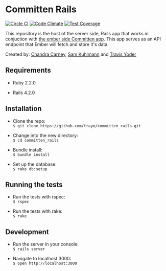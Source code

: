 # Committen Rails
[![Circle CI](https://circleci.com/gh/trayo/committen_rails.svg?style=svg)](https://circleci.com/gh/trayo/committen_rails)
[![Code Climate](https://codeclimate.com/github/trayo/committen_rails/badges/gpa.svg)](https://codeclimate.com/github/trayo/committen_rails)
[![Test Coverage](https://codeclimate.com/github/trayo/committen_rails/badges/coverage.svg)](https://codeclimate.com/github/trayo/committen_rails)

This repository is the host of the server side, Rails app that works in conjuction with [the ember side Committen app](https://github.com/trayo/committen_ember). 
This app serves as an API endpoint that Ember will fetch and store it's data.

Created by: [Chandra Carney](https://github.com/chandracarney), [Sam Kuhlmann](https://github.com/skuhlmann) and [Travis Yoder](https://github.com/trayo)

## Requirements

* Ruby 2.2.0

* Rails 4.2.0

## Installation

* Clone the repo:  
`$ git clone https://github.com/trayo/committen_rails.git`

* Change into the new directory:  
`$ cd committen_rails`

* Bundle install:  
`$ bundle install`

* Set up the database:  
`$ rake db:setup`

## Running the tests

* Run the tests with rspec:  
`$ rspec`

* Run the tests with rake:  
`$ rake`

## Development

* Run the server in your console:  
`$ rails server`

* Navigate to localhost 3000:  
`$ open http://localhost:3000`
